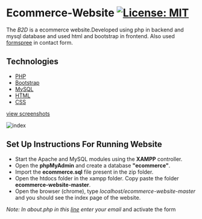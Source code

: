 # Ecommerce-Website [![License: MIT](https://img.shields.io/badge/License-MIT-yellow.svg)](https://opensource.org/licenses/MIT)
The *B2D* is a ecommerce website.Developed using php in backend and mysql database and used html and bootstrap in frontend.
Also used [formspree](https://formspree.io) in contact form.

## Technologies
- [PHP](https://www.php.net/docs.php)
- [Bootstrap](https://getbootstrap.com)
- [MySQL](https://www.mysql.com)
- [HTML](https://www.w3schools.com/html/default.asp)
- [CSS](https://www.w3schools.com/css/default.asp)

[view screenshots](https://winston-dsouza.github.io/#projects)

![index](https://github.com/winston-dsouza/winston-dsouza.github.io/blob/master/images/ecom/productgif.gif)

## Set Up Instructions For Running Website
- Start the Apache and MySQL modules using the **XAMPP** controller.
- Open the **phpMyAdmin** and create a database **"ecommerce"**. 
- Import the **ecommerce.sql** file present in the zip folder.
- Open the htdocs folder in the xampp folder. Copy paste the folder **ecommerce-website-master**.
- Open the browser (chrome), type *localhost/ecommerce-website-master* and you should see the index page of the website.


*Note: In about.php in this [line](https://github.com/winston-dsouza/ecommerce-website-master/blob/master/about.php#L71) enter your email* and activate the form
